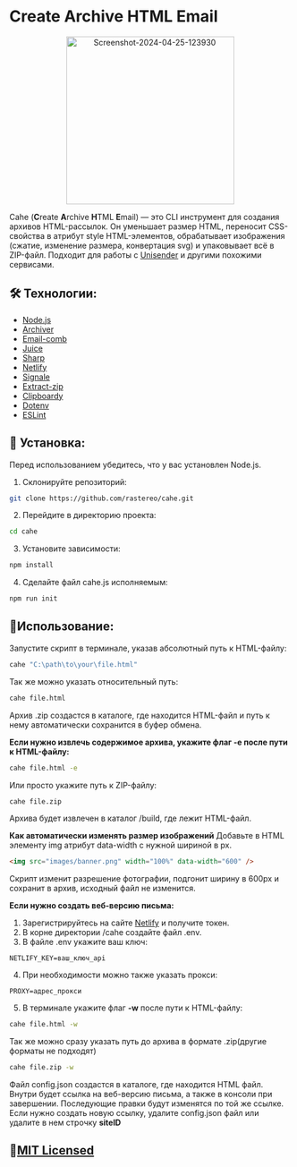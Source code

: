 # Create Archive HTML Email

<p align="center">
  <img src="https://i.postimg.cc/8PwmHr4W/Screenshot-2024-05-31-152732.png" width="300px" border='0' alt='Screenshot-2024-04-25-123930'/>
</p>

Cahe (**C**reate **A**rchive **H**TML **E**mail) — это CLI инструмент для создания архивов HTML-рассылок. Он уменьшает размер HTML, переносит CSS-свойства в атрибут style HTML-элементов, обрабатывает изображения (сжатие, изменение размера, конвертация svg) и упаковывает всё в ZIP-файл. Подходит для работы с [Unisender](https://www.unisender.com/) и другими похожими сервисами.

## 🛠 Технологии:

+ [Node.js](https://nodejs.org/)
+ [Archiver](https://www.archiverjs.com/)
+ [Email-comb](https://codsen.com/os/email-comb)
+ [Juice](https://github.com/Automattic/juice)
+ [Sharp](https://sharp.pixelplumbing.com/)
+ [Netlify](https://www.netlify.com/)
+ [Signale](https://github.com/klaudiosinani/signale)
+ [Extract-zip](https://github.com/max-mapper/extract-zip)
+ [Clipboardy](https://github.com/sindresorhus/clipboardy)
+ [Dotenv](https://github.com/motdotla/dotenv)
+ [ESLint](https://eslint.org/)

## 💾 Установка:

Перед использованием убедитесь, что у вас установлен Node.js.

1. Склонируйте репозиторий:
```bash
git clone https://github.com/rastereo/cahe.git
```
2. Перейдите в директорию проекта:
```bash
cd cahe
```
3. Установите зависимости:
```bash
npm install
```
4. Сделайте файл cahe.js исполняемым:
```bash
npm run init
```

## 🤖Использование:

Запустите скрипт в терминале, указав абсолютный путь к HTML-файлу:
```bash
cahe "C:\path\to\your\file.html"
```
Так же можно указать относительный путь:
```bash
cahe file.html
```
Архив .zip создастся в каталоге, где находится HTML-файл и путь к нему автоматически сохранится в буфер обмена.

**Если нужно извлечь содержимое архива, укажите флаг **-e** после пути к HTML-файлу:**
```bash
cahe file.html -e
```
Или просто укажите путь к ZIP-файлу:
```bash
cahe file.zip
```
Архива будет извлечен в каталог /build, где лежит HTML-файл.

**Как автоматически изменять размер изображений**
Добавьте в HTML элементу img атрибут data-width с нужной шириной в px.
```html
<img src="images/banner.png" width="100%" data-width="600" />
```
Скрипт изменит разрешение фотографии, подгонит ширину в 600px и сохранит в архив, исходный файл не изменится.

**Если нужно создать веб-версию письма:**
1. Зарегистрируйтесь на сайте [Netlify](https://app.netlify.com/user/applications#personal-access-tokens) и получите токен.
2. В корне директории /cahe создайте файл .env.
3. В файле .env укажите ваш ключ:
```env
NETLIFY_KEY=ваш_ключ_api
```
4. При необходимости можно также указать прокси:
```env
PROXY=адрес_прокси
```
5. В терминале укажите флаг **-w** после пути к HTML-файлу:
```bash
cahe file.html -w
```
Так же можно сразу указать путь до архива в формате .zip(другие форматы не подходят)
```bash
cahe file.zip -w
```

Файл config.json создастся в каталоге, где находится HTML файл. Внутри будет ссылка на веб-версию письма, а также в консоли при завершении.
Последующие правки будут изменятся по той же ссылке. Если нужно создать новую ссылку, удалите config.json файл или удалите  в нем строчку **siteID**

## 🧾[MIT Licensed](https://github.com/rastereo/cahe/blob/main/LICENSE)
